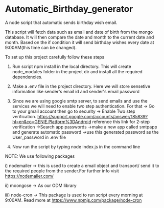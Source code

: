 # Automatic_Birthday_generator
A node script that automatic sends birthday wish email.

This script will fetch data such as email and date of birth from the mongo database. It will then compare the date and month to the current date and month.
Based on the if condition it will send birthday wishes every date at 9:00AM(this time can be changed).

To set up this project carefully follow these steps

1. Run script 
    npm install 
    in the local directory. This will create node_modules folder in the project dir and install all the required dependencies.

2. Make a .env file in the project directory.
        Here we will store sensetive information like sender's email id and sender's email password

3. Since we are using google smtp server, to send emails and use the services we will need to enable two step authentication. For that
    -> Go to your gmail account then go to security
    -> Enable Two step verification. 
       https://support.google.com/accounts/answer/185839?hl=en&co=GENIE.Platform%3DAndroid  reference this link for 2-step verification
    ->Search app passwords
    ->make a new app called smtpapp and generate automatic password
    ->use this generated password as the User_password in .env file 
  
4. Now run the script by typing
    node index.js 
   in the command line
   
NOTE: We use following packages 

i) nodemailer -> this is used to create a email object and transport/ send it to the required people from the sender.For further info visit https://nodemailer.com/

ii) moongose -> As our ODM library

iii) node-cron -> This package is used to run script every morning at 9:00AM. Read more at https://www.npmjs.com/package/node-cron

     
